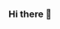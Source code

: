 ### Hi there 👋

<!--

[![jacobalcu's GitHub stats](https://github-readme-stats.vercel.app/api?username=jacobalcu)](https://github.com/jacobalcu/github-readme-stats)

**jacobalcu/jacobalcu** is a ✨ _special_ ✨ repository because its `README.md` (this file) appears on your GitHub profile.

Here are some ideas to get you started:

- 🔭 I’m currently working on ...
- 🌱 I’m currently learning ...
- 👯 I’m looking to collaborate on ...
- 🤔 I’m looking for help with ...
- 💬 Ask me about ...
- 📫 How to reach me: ...
- 😄 Pronouns: ...
- ⚡ Fun fact: ...
-->
